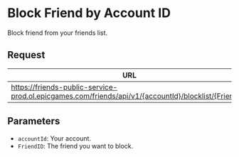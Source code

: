 # Block Friend by Account ID
Block friend from your friends list.

## Request
| URL | Method |
| - | - |
| https://friends-public-service-prod.ol.epicgames.com/friends/api/v1/{accountId}/blocklist/{FriendID} | `POST` |

## Parameters
- `accountId`: Your account.
- `FriendID`: The friend you want to block.